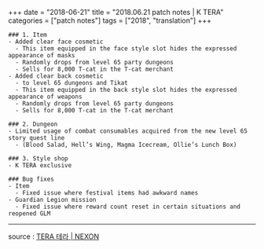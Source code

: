 +++
date = "2018-06-21"
title = "2018.06.21 patch notes | K TERA"
categories = ["patch notes"]
tags = ["2018", "translation"]
+++

```
### 1. Item
- Added clear face cosmetic
  - This item equipped in the face style slot hides the expressed appearance of masks
  - Randomly drops from level 65 party dungeons
  - Sells for 8,000 T-cat in the T-cat merchant
- Added clear back cosmetic
  - to level 65 dungeons and Tikat
  - This item equipped in the back style slot hides the expressed appearance of weapons
  - Randomly drops from level 65 party dungeons
  - Sells for 8,000 T-cat in the T-cat merchant

### 2. Dungeon
- Limited usage of combat consumables acquired from the new level 65 story quest line
  - (Blood Salad, Hell’s Wing, Magma Icecream, Ollie’s Lunch Box)

### 3. Style shop
- K TERA exclusive

### Bug fixes
- Item
  - Fixed issue where festival items had awkward names
- Guardian Legion mission
  - Fixed issue where reward count reset in certain situations and reopened GLM
```

----

source : [TERA 테라 | NEXON](http://tera.nexon.com/news/update/view.aspx?n4articlesn=339)
